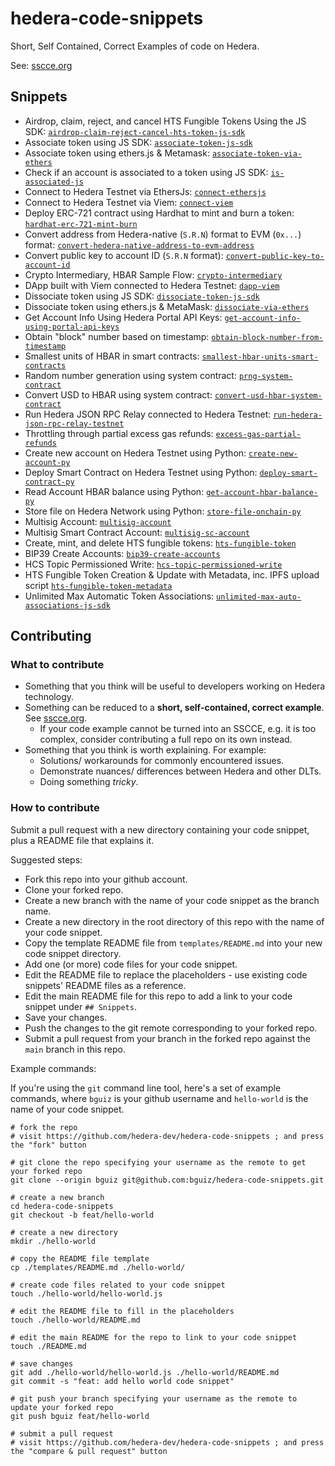 # hedera-code-snippets

Short, Self Contained, Correct Examples of code on Hedera.

See: [sscce.org](http://sscce.org/)

## Snippets

- Airdrop, claim, reject, and cancel HTS Fungible Tokens Using the JS SDK: [`airdrop-claim-reject-cancel-hts-token-js-sdk`](./airdrop-claim-reject-cancel-hts-token-js-sdk/)
- Associate token using JS SDK: [`associate-token-js-sdk`](./associate-token-js-sdk/)
- Associate token using ethers.js & Metamask: [`associate-token-via-ethers`](./associate-token-via-ethers/)
- Check if an account is associated to a token using JS SDK: [`is-associated-js`](./is-associated-js/)
- Connect to Hedera Testnet via EthersJs: [`connect-ethersjs`](./connect-ethersjs/)
- Connect to Hedera Testnet via Viem: [`connect-viem`](./connect-viem/)
- Deploy ERC-721 contract using Hardhat to mint and burn a token: [`hardhat-erc-721-mint-burn`](./hardhat-erc-721-mint-burn/)
- Convert address from Hedera-native (`S.R.N`) format to EVM (`0x...`) format: [`convert-hedera-native-address-to-evm-address`](./convert-hedera-native-address-to-evm-address/)
- Convert public key to account ID (`S.R.N` format): [`convert-public-key-to-account-id`](./convert-public-key-to-account-id/)
- Crypto Intermediary, HBAR Sample Flow: [`crypto-intermediary`](./crypto-intermediary/)
- DApp built with Viem connected to Hedera Testnet: [`dapp-viem`](./dapp-viem/)
- Dissociate token using JS SDK: [`dissociate-token-js-sdk`](./dissociate-token-js-sdk/)
- Dissociate token using ethers.js & MetaMask: [`dissociate-via-ethers`](./dissociate-token-via-ethers/)
- Get Account Info Using Hedera Portal API Keys: [`get-account-info-using-portal-api-keys`](./get-account-info-using-portal-api-keys/)
- Obtain "block" number based on timestamp: [`obtain-block-number-from-timestamp`](./obtain-block-number-from-timestamp/)
- Smallest units of HBAR in smart contracts: [`smallest-hbar-units-smart-contracts`](./smallest-hbar-units-smart-contracts/)
- Random number generation using system contract: [`prng-system-contract`](./prng-system-contract/)
- Convert USD to HBAR using system contract: [`convert-usd-hbar-system-contract`](./convert-usd-hbar-system-contract/)
- Run Hedera JSON RPC Relay connected to Hedera Testnet: [`run-hedera-json-rpc-relay-testnet`](./run-hedera-json-rpc-relay-testnet/)
- Throttling through partial excess gas refunds: [`excess-gas-partial-refunds`](./excess-gas-partial-refunds/)
- Create new account on Hedera Testnet using Python: [`create-new-account-py`](./create-new-account-py/)
- Deploy Smart Contract on Hedera Testnet using Python: [`deploy-smart-contract-py`](./deploy-smart-contract-py/)
- Read Account HBAR balance using Python: [`get-account-hbar-balance-py`](./get-account-hbar-balance-py/)
- Store file on Hedera Network using Python: [`store-file-onchain-py`](./store-file-onchain-py/)
- Multisig Account: [`multisig-account`](./multisig-account/)
- Multisig Smart Contract Account: [`multisig-sc-account`](./multisig-sc-account/)
- Create, mint, and delete HTS fungible tokens: [`hts-fungible-token`](./hts-fungible-token/)
- BIP39 Create Accounts: [`bip39-create-accounts`](./bip39-create-accounts/)
- HCS Topic Permissioned Write: [`hcs-topic-permissioned-write`](./hcs-topic-permissioned-write/)
- HTS Fungible Token Creation & Update with Metadata, inc. IPFS upload script [`hts-fungible-token-metadata`](./hts-fungible-token-metadata/)
- Unlimited Max Automatic Token Associations: [`unlimited-max-auto-associations-js-sdk`](./unlimimted-max-auto-associations-js-sdk/)

## Contributing

### What to contribute

- Something that you think will be useful to developers working on Hedera technology.
- Something can be reduced to a **short, self-contained, correct example**. See [sscce.org](http://sscce.org/).
  - If your code example cannot be turned into an SSCCE, e.g. it is too complex, consider contributing a full repo on its own instead.
- Something that you think is worth explaining. For example:
  - Solutions/ workarounds for commonly encountered issues.
  - Demonstrate nuances/ differences between Hedera and other DLTs.
  - Doing something _tricky_.

### How to contribute

Submit a pull request with a new directory containing your code snippet,
plus a README file that explains it.

Suggested steps:

- Fork this repo into your github account.
- Clone your forked repo.
- Create a new branch with the name of your code snippet as the branch name.
- Create a new directory in the root directory of this repo with the name of your code snippet.
- Copy the template README file from `templates/README.md` into your new code snippet directory.
- Add one (or more) code files for your code snippet.
- Edit the README file to replace the placeholders - use existing code snippets' README files as a reference.
- Edit the main README file for this repo to add a link to your code snippet under `## Snippets`.
- Save your changes.
- Push the changes to the git remote corresponding to your forked repo.
- Submit a pull request from your branch in the forked repo against the `main` branch in this repo.

Example commands:

If you're using the `git` command line tool,
here's a set of example commands,
where `bguiz` is your github username
and `hello-world` is the name of your code snippet.

```shell
# fork the repo
# visit https://github.com/hedera-dev/hedera-code-snippets ; and press the "fork" button

# git clone the repo specifying your username as the remote to get your forked repo
git clone --origin bguiz git@github.com:bguiz/hedera-code-snippets.git

# create a new branch
cd hedera-code-snippets
git checkout -b feat/hello-world

# create a new directory
mkdir ./hello-world

# copy the README file template
cp ./templates/README.md ./hello-world/

# create code files related to your code snippet
touch ./hello-world/hello-world.js

# edit the README file to fill in the placeholders
touch ./hello-world/README.md

# edit the main README for the repo to link to your code snippet
touch ./README.md

# save changes
git add ./hello-world/hello-world.js ./hello-world/README.md
git commit -s "feat: add hello world code snippet"

# git push your branch specifying your username as the remote to update your forked repo
git push bguiz feat/hello-world

# submit a pull request
# visit https://github.com/hedera-dev/hedera-code-snippets ; and press the "compare & pull request" button

```
